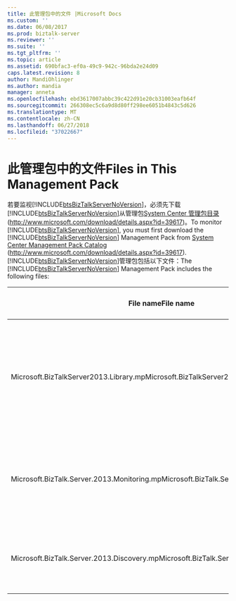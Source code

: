 ```yaml
---
title: 此管理包中的文件 |Microsoft Docs
ms.custom: ''
ms.date: 06/08/2017
ms.prod: biztalk-server
ms.reviewer: ''
ms.suite: ''
ms.tgt_pltfrm: ''
ms.topic: article
ms.assetid: 690bfac3-ef0a-49c9-942c-96bda2e24d09
caps.latest.revision: 8
author: MandiOhlinger
ms.author: mandia
manager: anneta
ms.openlocfilehash: ebd3617007abbc39c422d91e20cb31003eafb64f
ms.sourcegitcommit: 266308ec5c6a9d8d80ff298ee6051b4843c5d626
ms.translationtype: MT
ms.contentlocale: zh-CN
ms.lasthandoff: 06/27/2018
ms.locfileid: "37022667"
---
```

# <a name="files-in-this-management-pack"></a><span data-ttu-id="9fbb9-102">此管理包中的文件</span><span class="sxs-lookup"><span data-stu-id="9fbb9-102">Files in This Management Pack</span></span>
<span data-ttu-id="9fbb9-103">若要监视[!INCLUDE[btsBizTalkServerNoVersion](../includes/btsbiztalkservernoversion-md.md)]，必须先下载[!INCLUDE[btsBizTalkServerNoVersion](../includes/btsbiztalkservernoversion-md.md)]从管理包[System Center 管理包目录](http://www.microsoft.com/download/details.aspx?id=39617)(<http://www.microsoft.com/download/details.aspx?id=39617>)。</span><span class="sxs-lookup"><span data-stu-id="9fbb9-103">To monitor [!INCLUDE[btsBizTalkServerNoVersion](../includes/btsbiztalkservernoversion-md.md)], you must first download the [!INCLUDE[btsBizTalkServerNoVersion](../includes/btsbiztalkservernoversion-md.md)] Management Pack from [System Center Management Pack Catalog](http://www.microsoft.com/download/details.aspx?id=39617) (<http://www.microsoft.com/download/details.aspx?id=39617>).</span></span> <span data-ttu-id="9fbb9-104">[!INCLUDE[btsBizTalkServerNoVersion](../includes/btsbiztalkservernoversion-md.md)]管理包包括以下文件：</span><span class="sxs-lookup"><span data-stu-id="9fbb9-104">The [!INCLUDE[btsBizTalkServerNoVersion](../includes/btsbiztalkservernoversion-md.md)] Management Pack includes the following files:</span></span>  
  
|<span data-ttu-id="9fbb9-105">File name</span><span class="sxs-lookup"><span data-stu-id="9fbb9-105">File name</span></span>|<span data-ttu-id="9fbb9-106">显示名称</span><span class="sxs-lookup"><span data-stu-id="9fbb9-106">Display name</span></span>|<span data-ttu-id="9fbb9-107">Description</span><span class="sxs-lookup"><span data-stu-id="9fbb9-107">Description</span></span>|  
|---------------|------------------|-----------------|  
|<span data-ttu-id="9fbb9-108">Microsoft.BizTalkServer2013.Library.mp</span><span class="sxs-lookup"><span data-stu-id="9fbb9-108">Microsoft.BizTalkServer2013.Library.mp</span></span>|<span data-ttu-id="9fbb9-109">BizTalk Server 库</span><span class="sxs-lookup"><span data-stu-id="9fbb9-109">BizTalk Server Library</span></span>|<span data-ttu-id="9fbb9-110">包含泛型类、 关系和其他管理包用于为所有 BizTalk 应用程序提供监视其他管理包构建基块。</span><span class="sxs-lookup"><span data-stu-id="9fbb9-110">Contains generic classes, relationships and other management pack building blocks that are used by other management packs to provide monitoring for all BizTalk applications.</span></span>|  
|<span data-ttu-id="9fbb9-111">Microsoft.BizTalk.Server.2013.Monitoring.mp</span><span class="sxs-lookup"><span data-stu-id="9fbb9-111">Microsoft.BizTalk.Server.2013.Monitoring.mp</span></span>|<span data-ttu-id="9fbb9-112">BizTalk 服务器监视</span><span class="sxs-lookup"><span data-stu-id="9fbb9-112">BizTalk Server Monitoring</span></span>|<span data-ttu-id="9fbb9-113">包含监视器、 规则和提供一种可扩展的方式来控制所有 BizTalk 应用程序的视图。</span><span class="sxs-lookup"><span data-stu-id="9fbb9-113">Contains monitors, rules and views that provide an extensible way to control all BizTalk applications.</span></span>|  
|<span data-ttu-id="9fbb9-114">Microsoft.BizTalk.Server.2013.Discovery.mp</span><span class="sxs-lookup"><span data-stu-id="9fbb9-114">Microsoft.BizTalk.Server.2013.Discovery.mp</span></span>|<span data-ttu-id="9fbb9-115">BizTalk 服务器发现</span><span class="sxs-lookup"><span data-stu-id="9fbb9-115">BizTalk Server Discovery</span></span>|<span data-ttu-id="9fbb9-116">包含用于查找 BizTalk 应用程序的各种组件的发现。</span><span class="sxs-lookup"><span data-stu-id="9fbb9-116">Contains discoveries that are used for finding the various components of BizTalk applications.</span></span>|